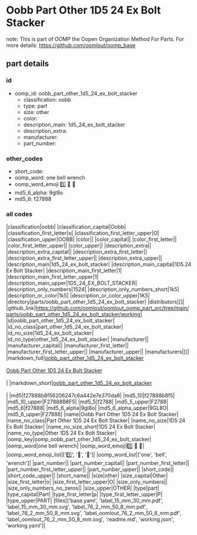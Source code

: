 # Oobb Part Other 1D5 24 Ex Bolt Stacker  

note: This is part of OOMP the Oopen Organization Method For Parts. For more details: https://github.com/oomlout/oomp_base

##  part details





### id
* oomp_id: oobb_part_other_1d5_24_ex_bolt_stacker
  * classification: oobb
  * type: part
  * size: other
  * color: 
  * description_main: 1d5_24_ex_bolt_stacker
  * description_extra: 
  * manufacturer: 
  * part_number: 

### other_codes
* short_code: 
* oomp_word: one bell wrench
* oomp_word_emoji :one: :bell: :wrench:
* md5_6_alpha: 9gl8o
* md5_6: f27888

### all codes 
|classification|oobb|
|classification_capital|Oobb|
|classification_first_letter|o|
|classification_first_letter_upper|O|
|classification_upper|OOBB|
|color||
|color_capital||
|color_first_letter||
|color_first_letter_upper||
|color_upper||
|description_extra||
|description_extra_capital||
|description_extra_first_letter||
|description_extra_first_letter_upper||
|description_extra_upper||
|description_main|1d5_24_ex_bolt_stacker|
|description_main_capital|1D5.24 Ex Bolt Stacker|
|description_main_first_letter|1|
|description_main_first_letter_upper|1|
|description_main_upper|1D5_24_EX_BOLT_STACKER|
|description_only_numbers|1524|
|description_only_numbers_short|1k5|
|description_or_color|1k5|
|description_or_color_upper|1K5|
|directory|parts/oobb_part_other_1d5_24_ex_bolt_stacker|
|distributors|[]|
|github_link|https://github.com/oomlout/oomlout_oomp_part_src/tree/main/parts/oobb_part_other_1d5_24_ex_bolt_stacker/working|
|id|oobb_part_other_1d5_24_ex_bolt_stacker|
|id_no_class|part_other_1d5_24_ex_bolt_stacker|
|id_no_size|1d5_24_ex_bolt_stacker|
|id_no_type|other_1d5_24_ex_bolt_stacker|
|manufacturer||
|manufacturer_capital||
|manufacturer_first_letter||
|manufacturer_first_letter_upper||
|manufacturer_upper||
|manufacturers|[]|
|markdown_full|[oobb_part_other_1d5_24_ex_bolt_stacker](https://github.com/oomlout/oomlout_oomp_part_src/tree/main/parts/oobb_part_other_1d5_24_ex_bolt_stacker/working)<br>[](https://github.com/oomlout/oomlout_oomp_part_src/tree/main/parts/oobb_part_other_1d5_24_ex_bolt_stacker/working)<br>[Oobb Part Other 1D5 24 Ex Bolt Stacker](https://github.com/oomlout/oomlout_oomp_part_src/tree/main/parts/oobb_part_other_1d5_24_ex_bolt_stacker/working)<br><br>|
|markdown_short|[oobb_part_other_1d5_24_ex_bolt_stacker](https://github.com/oomlout/oomlout_oomp_part_src/tree/main/parts/oobb_part_other_1d5_24_ex_bolt_stacker/working)<br><br>|
|md5|f27888b8f56206247c6a442e7e370da8|
|md5_10|f27888b8f5|
|md5_10_upper|F27888B8F5|
|md5_5|f2788|
|md5_5_upper|F2788|
|md5_6|f27888|
|md5_6_alpha|9gl8o|
|md5_6_alpha_upper|9GL8O|
|md5_6_upper|F27888|
|name|Oobb Part Other 1D5 24 Ex Bolt Stacker|
|name_no_class|Part Other 1D5 24 Ex Bolt Stacker|
|name_no_size|1D5 24 Ex Bolt Stacker|
|name_no_size_short|1D5 24 Ex Bolt Stacker|
|name_no_type|Other 1D5 24 Ex Bolt Stacker|
|oomp_key|oomp_oobb_part_other_1d5_24_ex_bolt_stacker|
|oomp_word|one bell wrench|
|oomp_word_emoji|:one: :bell: :wrench:|
|oomp_word_emoji_list|[':one:', ':bell:', ':wrench:']|
|oomp_word_list|['one', 'bell', 'wrench']|
|part_number||
|part_number_capital||
|part_number_first_letter||
|part_number_first_letter_upper||
|part_number_upper||
|short_code||
|short_code_upper||
|short_name||
|size|other|
|size_capital|Other|
|size_first_letter|o|
|size_first_letter_upper|O|
|size_only_numbers||
|size_only_numbers_no_zeros||
|size_upper|OTHER|
|type|part|
|type_capital|Part|
|type_first_letter|p|
|type_first_letter_upper|P|
|type_upper|PART|
|files|['base.yaml', 'label_15_mm_30_mm.pdf', 'label_15_mm_30_mm.svg', 'label_76_2_mm_50_8_mm.pdf', 'label_76_2_mm_50_8_mm.svg', 'label_oomlout_76_2_mm_50_8_mm.pdf', 'label_oomlout_76_2_mm_50_8_mm.svg', 'readme.md', 'working.json', 'working.yaml']|

